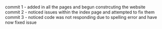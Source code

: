 commit 1 - added in all the pages and begun constrcuting the website
commit 2 - noticed issues within the index page and attempted to fix them 
commit 3 - noticed code was not responding due to spelling error and have now fixed issue 
